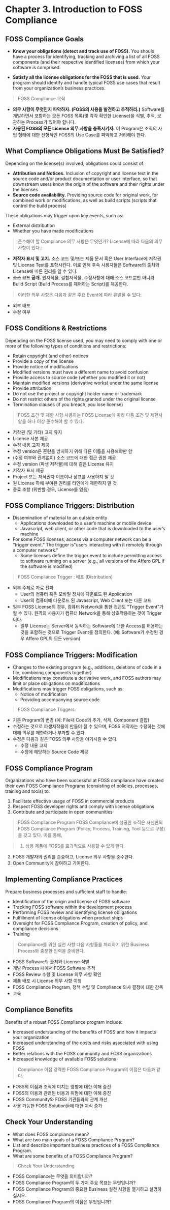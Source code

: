 # Chapter 3. Introduction to FOSS Compliance

## FOSS Compliance Goals
- **Know your obligations (detect and track use of FOSS).** You should have a process for identifying, tracking and archiving a list of all FOSS components (and their respective identified licenses) from which your software is comprised.

- **Satisfy all the license obligations for the FOSS that is used.** Your program should identify and handle typical FOSS use cases that result from your organization’s business practices.

> FOSS Compliance 목적
- **의무 사항이 무엇인지 파악하자. (FOSS의 사용을 발견하고 추적하라.)** Software를 개발하면서 포함하는 모든 FOSS 목록(및 각각 확인한 License)을 식별, 추적, 보관하는 Process가 있어야 합니다. 
- **사용된 FOSS의 모든 License 의무 사항을 충족시키자.** 이 Program은 조직의 사업 형태에 대한 전형적인 FOSS의 Use Case를 파악하고 처리해야 한다. 

## What Compliance Obligations Must Be Satisfied?
Depending on the license(s) involved, obligations could consist of:
- **Attribution and Notices.** Inclusion of copyright and license text in the source code and/or product documentation or user interface, so that downstream users know the origin of the software and their rights under the licenses 
- **Source code availability.** Providing source code for original work, for combined work or modifications, as well as build scripts (scripts that control the build process)

These obligations may trigger upon key events, such as:
- External distribution 
- Whether you have made modifications

> 준수해야 할 Compliance 의무 사항은 무엇인가?
License에 따라 다음의 의무 사항이 있다.: 
- **저작자 표시 및 고지.** 소스 코드 및/또는 제품 문서 혹은 User Interface에 저작권 및 License Text를 포함시킨다. 이로 인해 후속 사용자들은 Software의 출처와 License에 따른 권리를 알 수 있다. 
- **소스 코드 공개.** 원저작물, 결합저작물, 수정사항에 대해 소스 코드뿐만 아니라 Build Script (Build Process를 제어하는 Script)를 제공한다. 

> 이러한 의무 사항은 다음과 같은 주요 Event에 따라 유발될 수 있다: 
- 외부 배포
- 수정 여부

## FOSS Conditions & Restrictions
Depending on the FOSS license used, you may need to comply with one or more of the following types of conditions and restrictions:
- Retain copyright (and other) notices
- Provide a copy of the license
- Provide notice of modifications
- Modified versions must have a different name to avoid confusion
- Provide access to source code (whether you modified it or not)
- Maintain modified versions (derivative works) under the same license
- Provide attribution
- Do not use the project or copyright holder name or trademark 
- Do not restrict others of the rights granted under the original license
- Termination clauses (if you breach, you lose license)

> FOSS 조건 및 제한 사항
사용하는 FOSS License에 따라 다음 조건 및 제한사항을 하나 이상 준수해야 할 수 있다. 
- 저작권 (및 기타) 고지 유지
- License 사본 제공
- 수정 내용 고지 제공
- 수정 version은 혼란을 방지하기 위해 다른 이름을 사용해야만 함
- (수정 여부와 관계없이) 소스 코드에 대한 접근 권한 제공
- 수정 version (파생 저작물)에 대해 같은 License 유지
- 저작자 표시 제공
- Project 또는 저작권자 이름이나 상표를 사용하지 말 것
- 원 License 하에 부여된 권리를 타인에게 제한하지 말 것
- 종료 조항 (위반할 경우, License를 잃음)

## FOSS Compliance Triggers: Distribution
- Dissemination of material to an outside entity 
  - Applications downloaded to a user’s machine or mobile device
  - Javascript, web client, or other code that is downloaded to the user’s machine 
- For some FOSS licenses, access via a computer network can be a “trigger event.” The trigger is"users interacting with it remotely through a computer network."
  - Some licenses define the trigger event to include permitting access to software running on a server (e.g., all versions of the Affero GPL if the software is modified)

> FOSS Compliance Trigger : 배포 (Distribution)
- 외부 주체로 자료 전파
  - User의 컴퓨터 혹은 모바일 장치에 다운로드 된 Application
  - User의 컴퓨터에 다운로드 된 Javascript, Web Client 또는 다른 코드
- 일부 FOSS License의 경우, 컴퓨터 Network을 통한 접근도 "Trigger Event"가 될 수 있다. 원격의 사용자가 컴퓨터 Network을 통해 상호작용하는 것이 Trigger이다. 
  - 일부 License는 Server에서 동작하는 Software에 대한 Access를 허용하는 것을 포함하는 것으로 Trigger Event를 정의한다. (예: Software가 수정된 경우 Affero GPL의 모든 version)

## FOSS Compliance Triggers: Modification
- Changes to the existing program (e.g., additions, deletions of code in a file, combining components together)
- Modifications may constitute a derivative work, and FOSS authors may limit or place obligations on modifications
- Modifications may trigger FOSS obligations, such as:
  - Notice of modification
  - Providing accompanying source code

> FOSS Compliance Triggers: 
- 기존 Program의 변경 (예: File내 Code의 추가, 삭제, Component 결합)
- 수정하는 것으로 파생저작물이 만들어 질 수 있으며, FOSS 저작자는 수정하는 것에 대해 의무를 제한하거나 부과할 수 있다. 
- 수정은 다음과 같은 FOSS 의무 사항을 야기시킬 수 있다. 
  - 수정 내용 고지
  - 수정에 해당하는 Source Code 제공

## FOSS Compliance Program
Organizations who have been successful at FOSS compliance have created their own FOSS Compliance Programs (consisting of policies, processes, training and tools) to:

1. Facilitate effective usage of FOSS in commercial products
2. Respect FOSS developer rights and comply with license obligations
3. Contribute and participate in open communities

> FOSS Compliance Program
FOSS Compliance에 성공한 조직은 자신만의 FOSS Compliance Program (Policy, Process, Training, Tool 등으로 구성)을 갖고 있다. 이를 통해, 

> 1. 상용 제품에 FOSS를 효과적으로 사용할 수 있게 한다. 
2. FOSS 개발자의 권리를 존중하고, License 의무 사항을 준수한다. 
3. Open Community에 참여하고 기여한다. 

## Implementing Compliance Practices
Prepare business processes and sufficient staff to handle:
- Identification of the origin and license of FOSS software
- Tracking FOSS software within the development process
- Performing FOSS review and identifying license obligations
- Fulfillment of license obligations when product ships 
- Oversight for FOSS Compliance Program, creation of policy, and compliance decisions
- Training

> Compliance를 위한 실천 사항
다음 사항들을 처리하기 위한 Business Process와 충분한 인력을 준비한다. 
- FOSS Software의 출처와 License 식별
- 개발 Process 내에서 FOSS Software 추적
- FOSS Review 수행 및 License 의무 사항 확인
- 제품 배포 시 License 의무 사항 이행
- FOSS Compliance Program, 정책 수립 및 Compliance 의사 결정에 대한 감독
- 교육

## Compliance Benefits
Benefits of a robust FOSS Compliance program include:
- Increased understanding of the benefits of FOSS and how it impacts your organization
- Increased understanding of the costs and risks associated with using FOSS 
- Better relations with the FOSS community and FOSS organizations
- Increased knowledge of available FOSS solutions 

> Compliance 이점
강력한 FOSS Compliance Program의 이점은 다음과 같다. 
- FOSS의 이점과 조직에 미치는 영향에 대한 이해 증진
- FOSS의 이용과 관련된 비용과 위험에 대한 이해 증진
- FOSS Community와 FOSS 기관들과의 관계 개선
- 사용 가능한 FOSS Solution들에 대한 지식 증가

## Check Your Understanding
- What does FOSS compliance mean?
- What are two main goals of a FOSS Compliance Program?
- List and describe important business practices of a FOSS Compliance Program.
- What are some benefits of a FOSS Compliance Program?

> Check Your Understanding
- FOSS Compliance는 무엇을 의미합니까?
- FOSS Compliance Program의 두 가지 주요 목표는 무엇입니까?
- FOSS Compliance Program의 중요한 Business 실천 사항을 열거하고 설명하십시오.
- FOSS Compliance Program의 이점은 무엇입니까?


